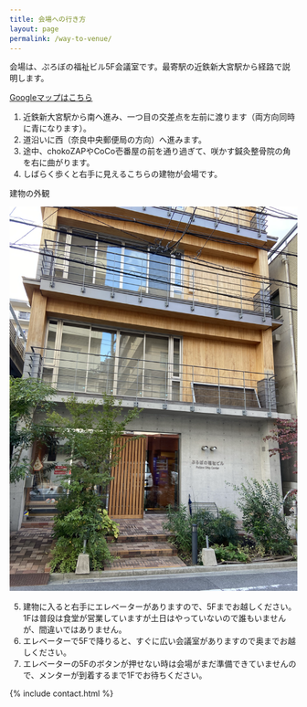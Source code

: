 ```yaml
---
title: 会場への行き方
layout: page
permalink: /way-to-venue/
---		
```

会場は、ぷろぼの福祉ビル5F会議室です。最寄駅の近鉄新大宮駅から経路で説明します。

[Googleマップはこちら](https://goo.gl/maps/6o8AhhvTSzvU7APi7)

1. 近鉄新大宮駅から南へ進み、一つ目の交差点を左前に渡ります（両方向同時に青になります）。
1. 道沿いに西（奈良中央郵便局の方向）へ進みます。
1. 途中、chokoZAPやCoCo壱番屋の前を通り過ぎて、咲かす鍼灸整骨院の角を右に曲がります。
1. しばらく歩くと右手に見えるこちらの建物が会場です。

建物の外観

![](/assets/images/venue.png)

5. 建物に入ると右手にエレベーターがありますので、5Fまでお越しください。1Fは普段は食堂が営業していますが土日はやっていないので誰もいませんが、間違いではありません。
6. エレベーターで5Fで降りると、すぐに広い会議室がありますので奥までお越しください。
7. エレベーターの5Fのボタンが押せない時は会場がまだ準備できていませんので、メンターが到着するまで1Fでお待ちください。

{% include contact.html %}